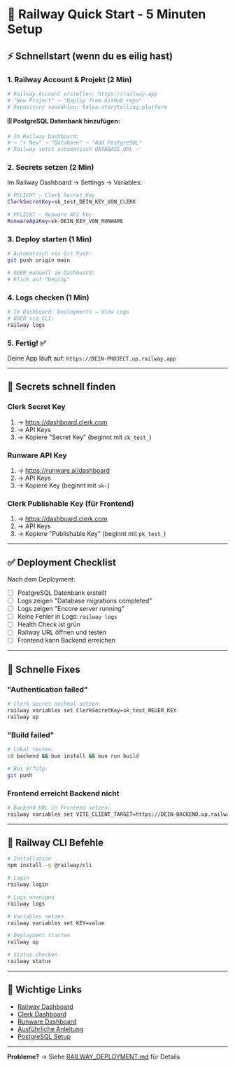 # 🚀 Railway Quick Start - 5 Minuten Setup

## ⚡ Schnellstart (wenn du es eilig hast)

### 1. Railway Account & Projekt (2 Min)
```bash
# Railway Account erstellen: https://railway.app
# "New Project" → "Deploy from GitHub repo"
# Repository auswählen: talea-storytelling-platform
```

**🗄️ PostgreSQL Datenbank hinzufügen:**
```bash
# Im Railway Dashboard:
# → "+ New" → "Database" → "Add PostgreSQL"
# Railway setzt automatisch DATABASE_URL ✅
```

### 2. Secrets setzen (2 Min)

Im Railway Dashboard → Settings → Variables:

```bash
# PFLICHT - Clerk Secret Key
ClerkSecretKey=sk_test_DEIN_KEY_VON_CLERK

# PFLICHT - Runware API Key
RunwareApiKey=sk-DEIN_KEY_VON_RUNWARE
```

### 3. Deploy starten (1 Min)
```bash
# Automatisch via Git Push:
git push origin main

# ODER manuell im Dashboard:
# Klick auf "Deploy"
```

### 4. Logs checken (1 Min)
```bash
# Im Dashboard: Deployments → View Logs
# ODER via CLI:
railway logs
```

### 5. Fertig! ✅

Deine App läuft auf: `https://DEIN-PROJECT.up.railway.app`

---

## 🔑 Secrets schnell finden

### Clerk Secret Key
1. → https://dashboard.clerk.com
2. → API Keys
3. → Kopiere "Secret Key" (beginnt mit `sk_test_`)

### Runware API Key
1. → https://runware.ai/dashboard
2. → API Keys
3. → Kopiere Key (beginnt mit `sk-`)

### Clerk Publishable Key (für Frontend)
1. → https://dashboard.clerk.com
2. → API Keys
3. → Kopiere "Publishable Key" (beginnt mit `pk_test_`)

---

## ✅ Deployment Checklist

Nach dem Deployment:

- [ ] PostgreSQL Datenbank erstellt
- [ ] Logs zeigen "Database migrations completed"
- [ ] Logs zeigen "Encore server running"
- [ ] Keine Fehler in Logs: `railway logs`
- [ ] Health Check ist grün
- [ ] Railway URL öffnen und testen
- [ ] Frontend kann Backend erreichen

---

## 🐛 Schnelle Fixes

### "Authentication failed"
```bash
# Clerk Secret nochmal setzen:
railway variables set ClerkSecretKey=sk_test_NEUER_KEY
railway up
```

### "Build failed"
```bash
# Lokal testen:
cd backend && bun install && bun run build

# Bei Erfolg:
git push
```

### Frontend erreicht Backend nicht
```bash
# Backend URL in Frontend setzen:
railway variables set VITE_CLIENT_TARGET=https://DEIN-BACKEND.up.railway.app
```

---

## 📱 Railway CLI Befehle

```bash
# Installation
npm install -g @railway/cli

# Login
railway login

# Logs anzeigen
railway logs

# Variables setzen
railway variables set KEY=value

# Deployment starten
railway up

# Status checken
railway status
```

---

## 🔗 Wichtige Links

- [Railway Dashboard](https://railway.app/dashboard)
- [Clerk Dashboard](https://dashboard.clerk.com)
- [Runware Dashboard](https://runware.ai/dashboard)
- [Ausführliche Anleitung](./RAILWAY_DEPLOYMENT.md)
- [PostgreSQL Setup](./RAILWAY_POSTGRESQL_SETUP.md)

---

**Probleme?** → Siehe [RAILWAY_DEPLOYMENT.md](./RAILWAY_DEPLOYMENT.md) für Details

